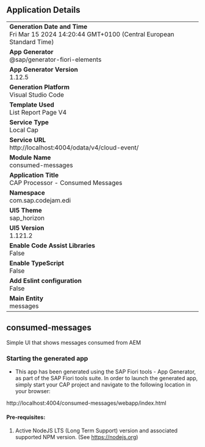 ## Application Details
|               |
| ------------- |
|**Generation Date and Time**<br>Fri Mar 15 2024 14:20:44 GMT+0100 (Central European Standard Time)|
|**App Generator**<br>@sap/generator-fiori-elements|
|**App Generator Version**<br>1.12.5|
|**Generation Platform**<br>Visual Studio Code|
|**Template Used**<br>List Report Page V4|
|**Service Type**<br>Local Cap|
|**Service URL**<br>http://localhost:4004/odata/v4/cloud-event/
|**Module Name**<br>consumed-messages|
|**Application Title**<br>CAP Processor - Consumed Messages|
|**Namespace**<br>com.sap.codejam.edi|
|**UI5 Theme**<br>sap_horizon|
|**UI5 Version**<br>1.121.2|
|**Enable Code Assist Libraries**<br>False|
|**Enable TypeScript**<br>False|
|**Add Eslint configuration**<br>False|
|**Main Entity**<br>messages|

## consumed-messages

Simple UI that shows messages consumed from AEM

### Starting the generated app

-   This app has been generated using the SAP Fiori tools - App Generator, as part of the SAP Fiori tools suite.  In order to launch the generated app, simply start your CAP project and navigate to the following location in your browser:

http://localhost:4004/consumed-messages/webapp/index.html

#### Pre-requisites:

1. Active NodeJS LTS (Long Term Support) version and associated supported NPM version.  (See https://nodejs.org)


